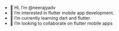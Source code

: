 - 👋 Hi, I’m @neerajyadv
- 👀 I’m interested in flutter mobile app development.
- 🌱 I’m currently learning dart and flutter.
- 💞️ I’m looking to collaborate on flutter mobile apps

<!---
neerajyadv/neerajyadv is a ✨ special ✨ repository because its `README.md` (this file) appears on your GitHub profile.
You can click the Preview link to take a look at your changes.
--->
